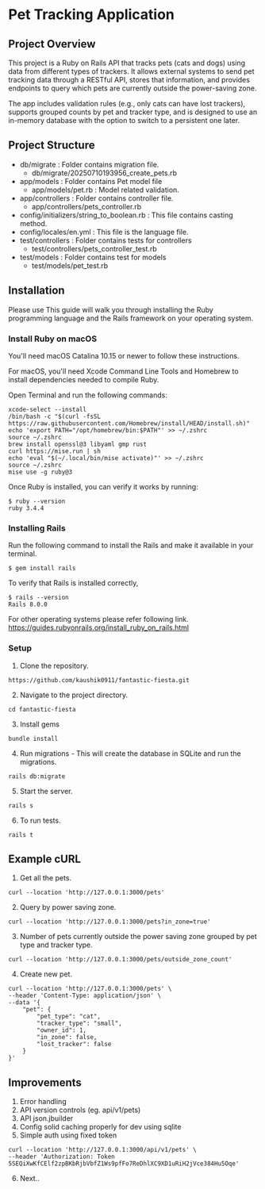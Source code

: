 #  Pet Tracking Application

##  Project Overview

This project is a Ruby on Rails API that tracks pets (cats and dogs) using data from different types of trackers. It allows external systems to send pet tracking data through a RESTful API, stores that information, and provides endpoints to query which pets are currently outside the power-saving zone.

The app includes validation rules (e.g., only cats can have lost trackers), supports grouped counts by pet and tracker type, and is designed to use an in-memory database with the option to switch to a persistent one later.

## Project Structure

* db/migrate : Folder contains migration file.
	* db/migrate/20250710193956_create_pets.rb
* app/models : Folder contains Pet model file
    * app/models/pet.rb : Model related validation.
* app/controllers : Folder contains controller file.
	* app/controllers/pets_controller.rb
* config/initializers/string_to_boolean.rb : This file contains casting method.
* config/locales/en.yml : This file is the language file.
* test/controllers : Folder contains tests for controllers
	* test/controllers/pets_controller_test.rb
* test/models : Folder contains test for models
	* test/models/pet_test.rb 

## Installation

Please use This guide will walk you through installing the Ruby programming language and the Rails framework on your operating system.

### Install Ruby on macOS

You'll need macOS Catalina 10.15 or newer to follow these instructions.

For macOS, you'll need Xcode Command Line Tools and Homebrew to install dependencies needed to compile Ruby.

Open Terminal and run the following commands:

```
xcode-select --install
/bin/bash -c "$(curl -fsSL https://raw.githubusercontent.com/Homebrew/install/HEAD/install.sh)"
echo 'export PATH="/opt/homebrew/bin:$PATH"' >> ~/.zshrc
source ~/.zshrc
brew install openssl@3 libyaml gmp rust
curl https://mise.run | sh
echo 'eval "$(~/.local/bin/mise activate)"' >> ~/.zshrc
source ~/.zshrc
mise use -g ruby@3
```
Once Ruby is installed, you can verify it works by running:
```
$ ruby --version
ruby 3.4.4
```

### Installing Rails

Run the following command to install the Rails and make it available in your terminal.
```
$ gem install rails
```
To verify that Rails is installed correctly,
```
$ rails --version
Rails 8.0.0
```
For other operating systems please refer following link.
https://guides.rubyonrails.org/install_ruby_on_rails.html

### Setup

1.  Clone the repository.
```
https://github.com/kaushik0911/fantastic-fiesta.git
```
2. Navigate to the project directory.
```
cd fantastic-fiesta
```
3. Install gems
```
bundle install
```
4. Run migrations - This will create the database in SQLite and run the migrations.
```
rails db:migrate
```
5. Start the server.
```
rails s
```
6. To run tests.
```
rails t
```

## Example cURL

1. Get all the pets.
```
curl --location 'http://127.0.0.1:3000/pets'
``` 
2. Query by power saving zone.
```
curl --location 'http://127.0.0.1:3000/pets?in_zone=true'
```
3. Number of pets currently outside the power saving zone
grouped by pet type and tracker type.
```
curl --location 'http://127.0.0.1:3000/pets/outside_zone_count'
```
4. Create new pet.
```
curl --location 'http://127.0.0.1:3000/pets' \
--header 'Content-Type: application/json' \
--data '{
    "pet": {
        "pet_type": "cat",
        "tracker_type": "small",
        "owner_id": 1,
        "in_zone": false,
        "lost_tracker": false
    }
}'
```
##  Improvements

1. Error handling
2. API version controls (eg. api/v1/pets)
3. API json.jbuilder
4. Config solid caching properly for dev using sqlite
5. Simple auth using fixed token
```
curl --location 'http://127.0.0.1:3000/api/v1/pets' \
--header 'Authorization: Token 5SEQiXwKfCElf2zpBKbRjbVbfZ1Ws9pfFo7ReDhlXC9XD1uRiH2jVce384Hu5Oqe'
```
6. Next..